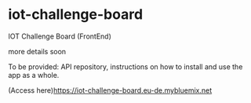# iot-challenge-board
IOT Challenge Board (FrontEnd) 

more details soon

To be provided: API repository, instructions on how to install and use the app as a whole.

(Access here)https://iot-challenge-board.eu-de.mybluemix.net
